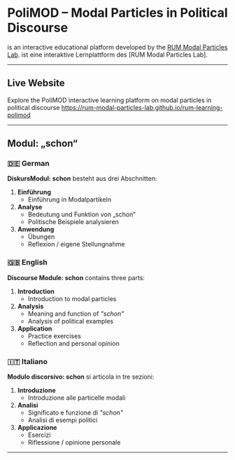# PoliMOD – Modal Particles in Political Discourse
is an interactive educational platform developed by the [RUM Modal Particles Lab](https://github.com/rum-modal-particles-lab).
ist eine interaktive Lernplattform des [RUM Modal Particles Lab].

---

## Live Website
Explore the PoliMOD interactive learning platform on modal particles in political discourse
https://rum-modal-particles-lab.github.io/rum-learning-polimod

---

## Modul: „schon“

### 🇩🇪 German  
**DiskursModul: schon** besteht aus drei Abschnitten:

1. **Einführung**
   - Einführung in Modalpartikeln
2. **Analyse**
   - Bedeutung und Funktion von „schon“
   - Politische Beispiele analysieren
3. **Anwendung**
   - Übungen
   - Reflexion / eigene Stellungnahme

### 🇬🇧 English  
**Discourse Module: schon** contains three parts:

1. **Introduction**
   - Introduction to modal particles
2. **Analysis**
   - Meaning and function of _"schon"_
   - Analysis of political examples
3. **Application**
   - Practice exercises
   - Reflection and personal opinion

### 🇮🇹 Italiano  
**Modulo discorsivo: schon** si articola in tre sezioni:

1. **Introduzione**
   - Introduzione alle particelle modali
2. **Analisi**
   - Significato e funzione di _"schon"_
   - Analisi di esempi politici
3. **Applicazione**
   - Esercizi
   - Riflessione / opinione personale

---

